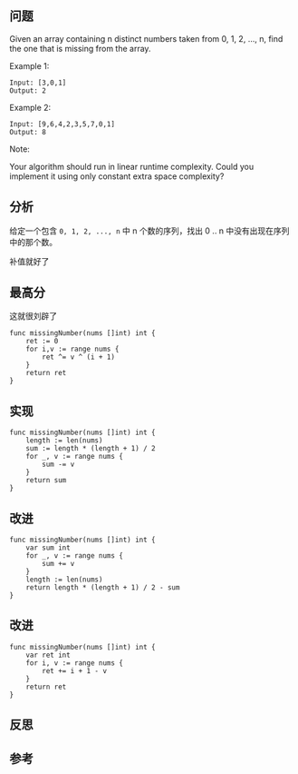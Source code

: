 ## 问题
Given an array containing n distinct numbers taken from 0, 1, 2, ..., n, find the one that is missing from the array.

Example 1:
```
Input: [3,0,1]
Output: 2
```

Example 2:
```
Input: [9,6,4,2,3,5,7,0,1]
Output: 8
```

Note:

Your algorithm should run in linear runtime complexity. Could you implement it using only constant extra space complexity?

## 分析
给定一个包含 `0, 1, 2, ..., n` 中 n 个数的序列，找出 0 .. n 中没有出现在序列中的那个数。

补值就好了

## 最高分
这就很刘辟了
```golang
func missingNumber(nums []int) int {
	ret := 0
	for i,v := range nums {
		ret ^= v ^ (i + 1)
	}
	return ret
}
```

## 实现
```golang
func missingNumber(nums []int) int {
	length := len(nums)
	sum := length * (length + 1) / 2
	for _, v := range nums {
		sum -= v
	}
	return sum
}
```

## 改进
```golang
func missingNumber(nums []int) int {
	var sum int
	for _, v := range nums {
		sum += v
	}
	length := len(nums)
	return length * (length + 1) / 2 - sum
}
```

## 改进
```golang
func missingNumber(nums []int) int {
	var ret int
	for i, v := range nums {
		ret += i + 1 - v
	}
	return ret
}
```

## 反思

## 参考